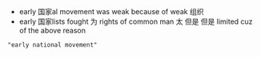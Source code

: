 - early 国家al movement was weak  because of weak 组织
- early 国家lists fought  为 rights of common man 太 但是 但是 limited cuz of the above reason

```query
"early national movement"
```